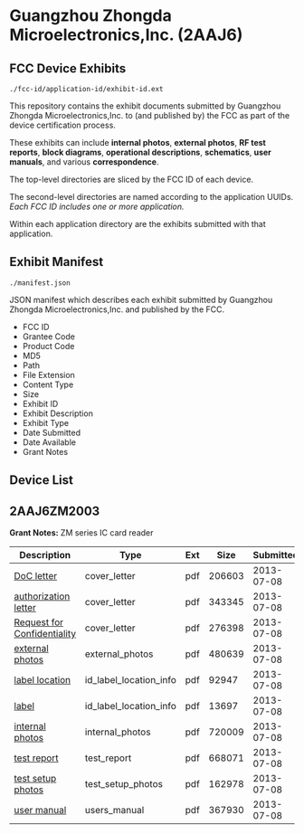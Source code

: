 # Guangzhou Zhongda Microelectronics,Inc. (2AAJ6)
## FCC Device Exhibits

```
./fcc-id/application-id/exhibit-id.ext
```

This repository contains the exhibit documents submitted by Guangzhou Zhongda Microelectronics,Inc. to (and published by) the FCC as part of the device certification process.

These exhibits can include **internal photos**, **external photos**, **RF test reports**, **block diagrams**, **operational descriptions**, **schematics**, **user manuals**, and various **correspondence**.

The top-level directories are sliced by the FCC ID of each device.

The second-level directories are named according to the application UUIDs. *Each FCC ID includes one or more application.*

Within each application directory are the exhibits submitted with that application. 

## Exhibit Manifest

```
./manifest.json
```

JSON manifest which describes each exhibit submitted by Guangzhou Zhongda Microelectronics,Inc. and published by the FCC.

- FCC ID
- Grantee Code
- Product Code
- MD5
- Path
- File Extension
- Content Type
- Size
- Exhibit ID
- Exhibit Description
- Exhibit Type
- Date Submitted
- Date Available
- Grant Notes

## Device List
## 2AAJ6ZM2003
**Grant Notes:** ZM series IC card reader

| Description | Type | Ext | Size | Submitted | Available |
| ----------- | ---- | --- | ---- | --------- | --------- |
| [DoC letter](2AAJ6ZM2003/bd0be73d43944b5ffb1f5d7318379ddf/2010046.pdf) | cover_letter | pdf | 206603 | 2013-07-08 | 2013-07-08 |
| [authorization letter](2AAJ6ZM2003/bd0be73d43944b5ffb1f5d7318379ddf/2010047.pdf) | cover_letter | pdf | 343345 | 2013-07-08 | 2013-07-08 |
| [Request for Confidentiality](2AAJ6ZM2003/bd0be73d43944b5ffb1f5d7318379ddf/2010048.pdf) | cover_letter | pdf | 276398 | 2013-07-08 | 2013-07-08 |
| [external photos](2AAJ6ZM2003/bd0be73d43944b5ffb1f5d7318379ddf/2010049.pdf) | external_photos | pdf | 480639 | 2013-07-08 | 2013-07-08 |
| [label location](2AAJ6ZM2003/bd0be73d43944b5ffb1f5d7318379ddf/2010051.pdf) | id_label_location_info | pdf | 92947 | 2013-07-08 | 2013-07-08 |
| [label](2AAJ6ZM2003/bd0be73d43944b5ffb1f5d7318379ddf/2010052.pdf) | id_label_location_info | pdf | 13697 | 2013-07-08 | 2013-07-08 |
| [internal photos](2AAJ6ZM2003/bd0be73d43944b5ffb1f5d7318379ddf/2010050.pdf) | internal_photos | pdf | 720009 | 2013-07-08 | 2013-07-08 |
| [test report](2AAJ6ZM2003/bd0be73d43944b5ffb1f5d7318379ddf/2010054.pdf) | test_report | pdf | 668071 | 2013-07-08 | 2013-07-08 |
| [test setup photos](2AAJ6ZM2003/bd0be73d43944b5ffb1f5d7318379ddf/2010053.pdf) | test_setup_photos | pdf | 162978 | 2013-07-08 | 2013-07-08 |
| [user manual](2AAJ6ZM2003/bd0be73d43944b5ffb1f5d7318379ddf/2010055.pdf) | users_manual | pdf | 367930 | 2013-07-08 | 2013-07-08 |
